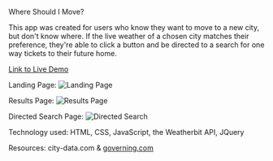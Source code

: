 Where Should I Move?

This app was created for users who know they want to move to a new city, but don't know where. If the live weather of a chosen city matches their preference, they're able to click a button and be directed to a search for one way tickets to their future home.

[Link to Live Demo](http://www.google.com)

Landing Page:
![Landing Page](https://github.com/sarahdrew/where-should-i-move/blob/gh-pages/Landing-Page.jpg?raw=true)

Results Page:
![Results Page](https://github.com/sarahdrew/where-should-i-move/blob/gh-pages/Results-Page.jpg?raw=true)

Directed Search Page:
![Directed Search](https://github.com/sarahdrew/where-should-i-move/blob/master/Directed-Search-Page.jpg?raw=true)

Technology used: HTML, CSS, JavaScript, the Weatherbit API, JQuery

Resources: city-data.com & [governing.com](http://www.governing.com/gov-data/census/median-age-county-population-map.html)
